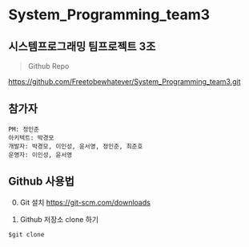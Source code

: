 # System_Programming_team3
시스템프로그래밍 팀프로젝트 3조
-------------------
>Github Repo

<https://github.com/Freetobewhatever/System_Programming_team3.git>



## 참가자
```
PM: 정인준
아키텍트: 박경모
개발자: 박경모, 이인성, 윤서영, 정인준, 최준호
운영자: 이인성, 윤서영
```

## Github 사용법
0. Git 설치  https://git-scm.com/downloads

1. Github 저장소 clone 하기
```
$git clone 
```

